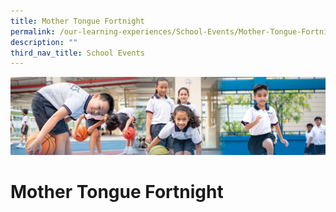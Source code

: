 ```yaml
---
title: Mother Tongue Fortnight
permalink: /our-learning-experiences/School-Events/Mother-Tongue-Fortnight/
description: ""
third_nav_title: School Events
---
```

![](/images/Our%20Learning%20Experiences.jpg)

Mother Tongue Fortnight
=======================
<!--
<style type="text/css">
.tg  {border-collapse:collapse;border-spacing:0;}
.tg td{border-color:black;border-style:solid;border-width:1px;font-family:Arial, sans-serif;font-size:14px;
  overflow:hidden;padding:10px 5px;word-break:normal;}
.tg th{border-color:black;border-style:solid;border-width:1px;font-family:Arial, sans-serif;font-size:14px;
  font-weight:normal;overflow:hidden;padding:10px 5px;word-break:normal;}
.tg .tg-b0ax{color:#222;font-size:16px;text-align:left;vertical-align:top}
.tg .tg-k7n2{color:#121212;font-size:16px;text-align:left;vertical-align:top}
</style>
<table class="tg">
<thead>
  <tr>
    <th class="tg-k7n2">me of Event</th>
    <th class="tg-k7n2">MT Fortnight</th>
  </tr>
</thead>
<tbody>
  <tr>
    <td class="tg-k7n2">Theme</td>
    <td class="tg-b0ax"><span style="color:#222">As part of our MTL fortnight programme, our P1 to P4 CL students carried out various activities to learn about the Chinese culture. P1 CL students did origami on Chinese zodiac animals; P2 CL students painted their own lanterns; P3 CL students built their own dragon boats, and P4 CL students tried their hands at Chinese Calligraphy. </span><br><span style="color:#121212">P1 Origami on Zodiac Animals</span><br><span style="color:#121212">P2 Lantern Painting</span><br><span style="color:#121212">P3 Build Dragon Boat</span><br>P4 Chinese Calligraphy<br><br>Students offering Malay Language were exposed to the various aspects of the Malay culture through activities which the department had planned with external vendors<br><span style="font-weight:normal;color:#121212">P1 Layang – Layang</span><br><span style="font-weight:normal;color:#121212">P2 Batik</span><br><span style="font-weight:normal;color:#121212">P3 Wayang Kulit</span><br><span style="font-weight:normal;color:#121212">P4 Bunga Manggar</span><br></td>
  </tr>
  <tr>
    <td class="tg-k7n2">Objectives<br></td>
    <td class="tg-b0ax"><span style="font-weight:normal;color:#222">1. To create an immersive environment for the learning and appreciation of MTL</span><br><br><span style="color:#222">2. To provide platforms for students to actively learn MTL and the associated culture</span><br><br><span style="font-weight:normal;color:#222">3. To provide authentic opportunities for students to use MTL and experience the culture</span></td>
  </tr>
  <tr>
    <td class="tg-k7n2">Date</td>
    <td class="tg-b0ax"><span style="color:#222">Term 2</span></td>
  </tr>
</tbody>
</table>

![](/images/Mother%20Tongue%20Fortnight1.jpeg)

![](/images/Mother%20Tongue%20Fortnight2.jpeg)

![](/images/Mother%20Tongue%20Fortnight3.jpeg)

![](/images/Mother%20Tongue%20Fortnight4.jpeg)

![](/images/Mother%20Tongue%20Fortnight5.png)-->